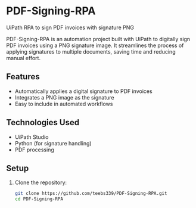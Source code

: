 # PDF-Signing-RPA

 UiPath RPA to sign PDF invoices with signature PNG

PDF-Signing-RPA is an automation project built with UiPath to digitally sign PDF invoices using a PNG signature image. It streamlines the process of applying signatures to multiple documents, saving time and reducing manual effort.

## Features

- Automatically applies a digital signature to PDF invoices
- Integrates a PNG image as the signature
- Easy to include in automated workflows

## Technologies Used

- UiPath Studio
- Python (for signature handling)
- PDF processing

## Setup

1. Clone the repository:

   ```bash
   git clone https://github.com/teebs339/PDF-Signing-RPA.git
   cd PDF-Signing-RPA
